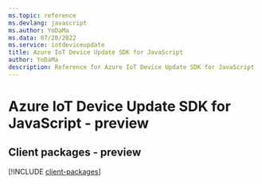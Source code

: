 ```yaml
---
ms.topic: reference
ms.devlang: javascript
ms.author: YoDaMa
ms.data: 07/20/2022
ms.service: iotdeviceupdate
title: Azure IoT Device Update SDK for JavaScript
author: YoDaMa
description: Reference for Azure IoT Device Update SDK for JavaScript
---
```

# Azure IoT Device Update SDK for JavaScript - preview

## Client packages - preview
[!INCLUDE [client-packages](iot-device-update-client-index.md)]
